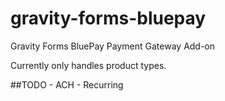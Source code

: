 gravity-forms-bluepay
=====================

Gravity Forms BluePay Payment Gateway Add-on


Currently only handles product types.

##TODO
	- ACH
	- Recurring